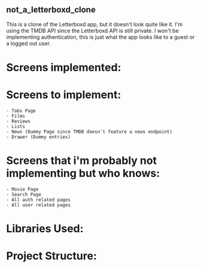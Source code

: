 ## not_a_letterboxd_clone

This is a clone of the Letterboxd app, but it doesn't look quite like it. I'm using the TMDB API since the Letterboxd API is still private. I won't be implementing authentication, this is just what the app looks like to a guest or a logged out user.

# Screens implemented:

# Screens to implement:

    - Tabs Page
    - Films
    - Reviews
    - Lists
    - News (Dummy Page since TMDB doesn't feature a news endpoint)
    - Drawer (Dummy entries)

# Screens that i'm probably not implementing but who knows:

    - Movie Page
    - Search Page
    - All auth related pages
    - All user related pages

# Libraries Used:

# Project Structure:
